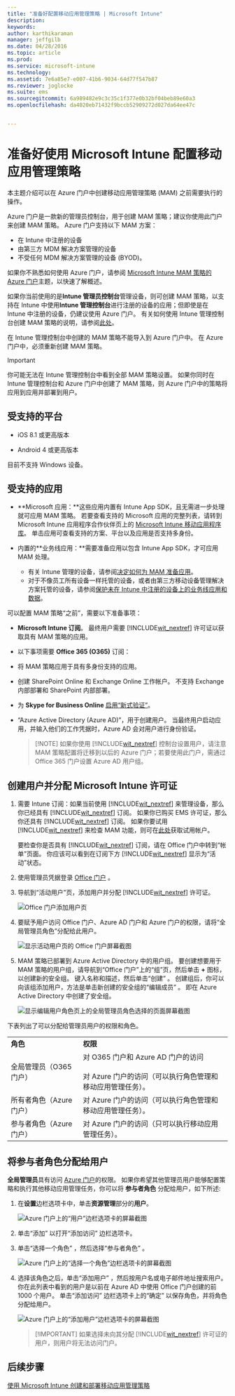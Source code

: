 ```yaml
---
title: "准备好配置移动应用管理策略 | Microsoft Intune"
description: 
keywords: 
author: karthikaraman
manager: jeffgilb
ms.date: 04/28/2016
ms.topic: article
ms.prod: 
ms.service: microsoft-intune
ms.technology: 
ms.assetid: 7e6a85e7-e007-41b6-9034-64d77f547b87
ms.reviewer: joglocke
ms.suite: ems
ms.sourcegitcommit: 6a989482e9c3c35c1f377e0b32bf04beb89e60a3
ms.openlocfilehash: da4020eb71432f9bccb52909272d027da64ee47c


---
```


# 准备好使用 Microsoft Intune 配置移动应用管理策略
本主题介绍可以在 Azure 门户中创建移动应用管理策略 (MAM) 之前需要执行的操作。

Azure 门户是一款新的管理员控制台，用于创建 MAM 策略；建议你使用此门户来创建 MAM 策略。 Azure 门户支持以下 MAM 方案：
- 在 Intune 中注册的设备
- 由第三方 MDM 解决方案管理的设备
- 不受任何 MDM 解决方案管理的设备 (BYOD)。

如果你不熟悉如何使用 Azure 门户，请参阅 [Microsoft Intune MAM 策略的 Azure 门户](azure-portal-for-microsoft-intune-mam-policies.md)主题，以快速了解概述。

如果你当前使用的是**Intune 管理员控制台**管理设备，则可创建 MAM 策略，以支持在 Intune 中使用**Intune 管理控制台**进行注册的设备的应用；但即使是在 Intune 中注册的设备，仍建议使用 Azure 门户。 有关如何使用 Intune 管理控制台创建 MAM 策略的说明，请参阅[此处](configure-and-deploy-mobile-application-management-policies-in-the-microsoft-intune-console.md)。

在 Intune 管理控制台中创建的 MAM 策略不能导入到 Azure 门户中。  在 Azure 门户中，必须重新创建 MAM 策略。

>[!IMPORTANT]
> 你可能无法在 Intune 管理控制台中看到全部 MAM 策略设置。 如果你同时在 Intune 管理控制台和 Azure 门户中创建了 MAM 策略，则 Azure 门户中的策略将应用到应用并部署到用户。


##  受支持的平台
- iOS 8.1 或更高版本

- Android 4 或更高版本

目前不支持 Windows 设备。
##  受支持的应用
* **Microsoft 应用：**这些应用内置有 Intune App SDK，且无需进一步处理就可应用 MAM 策略。
若要查看支持的 Microsoft 应用的完整列表，请转到 Microsoft Intune 应用程序合作伙伴页上的 [Microsoft Intune 移动应用程序库](https://www.microsoft.com/en-us/server-cloud/products/microsoft-intune/partners.aspx)。 单击应用可查看支持的方案、平台以及应用是否支持多身份。
* 内置的**业务线应用：**需要准备应用以包含 Intune App SDK，才可应用 MAM 处理。

  * 有关 Intune 管理的设备，请参阅[决定如何为 MAM 准备应用](decide-how-to-prepare-apps-for-mobile-application-management-with-microsoft-intune.md)。
  * 对于不像员工所有设备一样托管的设备，或者由第三方移动设备管理解决方案托管的设备，请参阅[保护未在 Intune 中注册的设备上的业务线应用和数据](protect-line-of-business-apps-and-data-on-devices-not-enrolled-in-microsoft-intune.md)。

可以配置 MAM 策略“之前”，需要以下准备事项：

-   **Microsoft Intune 订阅**。    最终用户需要 [!INCLUDE[wit_nextref](../includes/wit_nextref_md.md)] 许可证以获取具有 MAM 策略的应用。

-   以下事项需要 **Office 365 (O365)** 订阅：
  - 将 MAM 策略应用于具有多身份支持的应用。
  - 创建 SharePoint Online 和 Exchange Online 工作帐户。 不支持 Exchange 内部部署和 SharePoint 内部部署。
-    为 **Skype for Business Online** [启用“新式验证”](http://social.technet.microsoft.com/wiki/contents/articles/34339.skype-for-business-online-enable-your-tenant-for-modern-authentication.aspx.md)。


- “Azure Active Directory (Azure AD)”，用于创建用户。 当最终用户启动应用，并输入他们的工作凭据时，Azure AD 会对用户进行身份验证。

    > [!NOTE] 如果你使用 [!INCLUDE[wit_nextref](../includes/wit_nextref_md.md)] 控制台设置用户，请注意 MAM 策略配置将迁移到以后的 Azure 门户；若要使用此门户，需通过 Office 365 门户设置 Azure AD 用户组。


## 创建用户并分配 Microsoft Intune 许可证

1. 需要 Intune 订阅：如果当前使用 [!INCLUDE[wit_nextref](../includes/wit_nextref_md.md)] 来管理设备，那么你已经具有 [!INCLUDE[wit_nextref](../includes/wit_nextref_md.md)] 订阅。  如果你已购买 EMS 许可证，那么你还具有 [!INCLUDE[wit_nextref](../includes/wit_nextref_md.md)] 订阅。 如果你要试用 [!INCLUDE[wit_nextref](../includes/wit_nextref_md.md)] 来检查 MAM 功能，则可在[此处](http://www.microsoft.com/en-us/server-cloud/products/microsoft-intune/)获取试用帐户。

    要检查你是否具有 [!INCLUDE[wit_nextref](../includes/wit_nextref_md.md)] 订阅，请在 Office 门户中转到“帐单”页面。  你应该可以看到在订阅下方 [!INCLUDE[wit_nextref](../includes/wit_nextref_md.md)] 显示为“活动”状态。

2.  使用管理员凭据登录   [Office 门户](http://portal.office.com) 。

3.  导航到“活动用户”页，添加用户并分配 [!INCLUDE[wit_nextref](../includes/wit_nextref_md.md)] 许可证。

    ![Office 门户添加用户页](../media/AppManagement/OfficePortal_AddUsers.png)

4.  要赋予用户访问 Office 门户、Azure AD 门户和 Azure 门户的权限，请将“全局管理员角色”分配给此用户。

    ![显示活动用户页的 Office 门户屏幕截图 ](../media/AppManagement/OfficePortal_AddRoletoUser.png)

5.  MAM 策略已部署到 Azure Active Directory 中的用户组。 要创建想要用于 MAM 策略的用户组，请导航到“Office 门户”上的“组”页，然后单击 **+** 图标，以创建新的安全组。  键入名称和描述，然后单击“创建” 。 创建组后，你可以向该组添加用户，方法是单击新创建的安全组的“编辑成员”  。 即在 Azure Active Directory 中创建了安全组。

    ![显示编辑用户角色页上的全局管理员角色选择的页面屏幕截图](../media/AppManagement/OfficePortal_CreateGroups.png)

下表列出了可以分配给管理员用户的权限和角色。

|||
|--|----|
|**角色**|**权限**|
|全局管理员（O365 门户）|对 O365 门户和 Azure AD 门户的访问<br /><br />对 Azure 门户的访问（可以执行角色管理和移动应用管理任务）。|
|所有者角色（Azure 门户）|对 Azure 门户的访问（可以执行角色管理和移动应用管理任务）。|
|参与者角色（Azure 门户）|对 Azure 门户的访问（只可以执行移动应用管理任务）。|

## 将参与者角色分配给用户

**全局管理员**具有访问 [Azure 门户](https://portal.azure.com)的权限。  如果你希望其他管理员用户能够配置策略和执行其他移动应用管理任务，你可以将 **参与者角色** 分配给用户，如下所述:


1.  在**设置**边栏选项卡中，单击**资源管理**部分的**用户**。

    ![Azure 门户上的“用户”边栏选项卡的屏幕截图](../media/AppManagement/AzurePortal_MAM_AddUsers.png)

2.  单击“添加”  以打开“添加访问”  边栏选项卡。

3.  单击“选择一个角色” ，然后选择“参与者角色” 。

    ![Azure 门户上的“选择一个角色”边栏选项卡的屏幕截图](../media/AppManagement/AzurePortal_MAM_AddRole.png)

4.  选择该角色之后，单击“添加用户” ，然后按用户名或电子邮件地址搜索用户。 你在此列表中看到的用户是以前在 Azure AD 中使用 Office 门户创建的前 1000 个用户。 单击“添加访问”  边栏选项卡上的“确定”  以保存角色，并将角色分配给用户。

    ![Azure 门户上的“添加用户”边栏选项卡的屏幕截图](../media/AppManagement/AzurePortal_MAM_AddusertoRole.png)

    > [!IMPORTANT] 如果选择未向其分配 [!INCLUDE[wit_nextref](../includes/wit_nextref_md.md)] 许可证的用户，则用户将无法访问门户。

## 后续步骤
[使用 Microsoft Intune 创建和部署移动应用管理策略](create-and-deploy-mobile-app-management-policies-with-microsoft-intune.md)



<!--HONumber=Jun16_HO4-->


